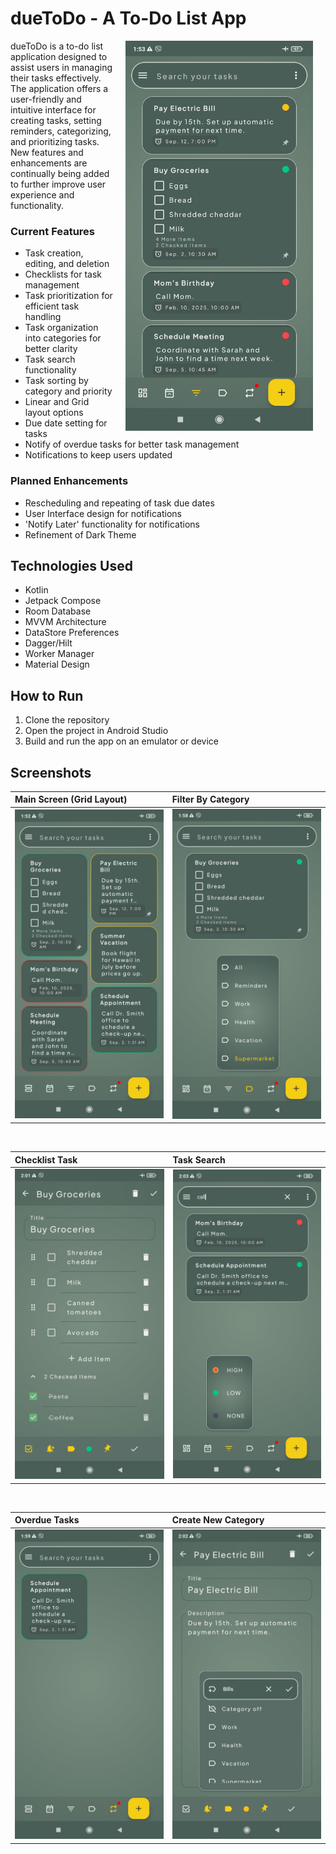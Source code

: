 # dueToDo - A To-Do List App

<div align="start">
<img src="app/images/photo_ui_linear_layout.jpg" width="300" align="right" hspace="20">

dueToDo is a to-do list application designed to assist users in managing their tasks effectively. \
The application offers a user-friendly and intuitive interface for creating tasks, setting reminders, categorizing, and prioritizing tasks. \
New features and enhancements are continually being added to further improve user experience and functionality.

</div>



### Current Features

*   Task creation, editing, and deletion
*   Checklists for task management
*   Task prioritization for efficient task handling
*   Task organization into categories for better clarity
*   Task search functionality
*   Task sorting by category and priority
*   Linear and Grid layout options
*   Due date setting for tasks
*   Notify of overdue tasks for better task management
*   Notifications to keep users updated

### Planned Enhancements

*   Rescheduling and repeating of task due dates
*   User Interface design for notifications
*   'Notify Later' functionality for notifications
*   Refinement of Dark Theme

## Technologies Used

*   Kotlin
*   Jetpack Compose
*   Room Database
*   MVVM Architecture
*   DataStore Preferences
*   Dagger/Hilt
*   Worker Manager
*   Material Design

## How to Run

1.  Clone the repository
2.  Open the project in Android Studio
3.  Build and run the app on an emulator or device

   ## Screenshots


<div align="center">

| Main Screen (Grid Layout)                                                                      | Filter By Category                                                                         |
| :--------------------------------------------------------------------------------------------- | :----------------------------------------------------------------------------------------- |
| <img src="app/images/photo_ui_grid_layout.jpg" width="250" />                                  | <img src="app/images/photo_filter_by_category.jpg" width="250" />                          |

&nbsp;

| Checklist Task                                                                               | Task Search                                                                              |
| :------------------------------------------------------------------------------------------- | :--------------------------------------------------------------------------------------- |
| <img src="app/images/photo_checklist_task.jpg" width="250" />                                | <img src="app/images/photo_search.jpg" width="250" />                                    |

&nbsp;

| Overdue Tasks                                                                                  | Create New Category                                                                        |
| :--------------------------------------------------------------------------------------------- | :----------------------------------------------------------------------------------------- |
| <img src="app/images/photo_overdue_tasks.jpg" width="250" />                                   | <img src="app/images/photo_create_category.jpg" width="250" />                             |

</div>





